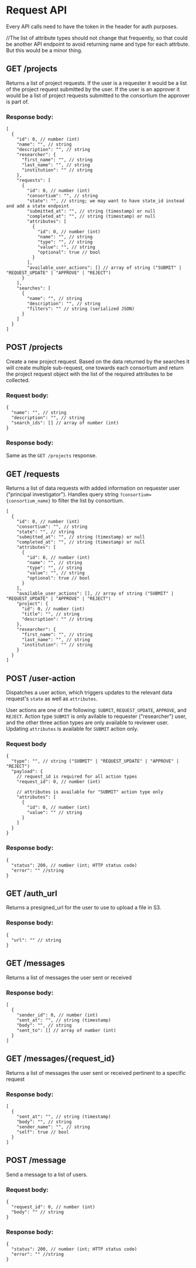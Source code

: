 # Request API

Every API calls need to have the token in the header for auth purposes.

//The list of attribute types should not change that frequently, so that could be another API endpoint to avoid returning name and type for each attrbute. But this would be a minor thing.

## GET /projects

Returns a list of project requests. If the user is a requester it would be a list of the project request submitted by the user. If the user is an approver it would be a list of project requests submitted to the consortium the approver is part of.

### Response body:

```jsonc
[
  {
    "id": 0, // number (int)
    "name": "", // string
    "description": "", // string
    "researcher": {
      "first_name": "", // string
      "last_name": "", // string
      "institution": "" // string
    },
    "requests": [
      {
        "id": 0, // number (int)
        "consortium": "", // string
        "state": "", // string; we may want to have state_id instead and add a state endpoint
        "submitted_at": "", // string (timestamp) or null
        "completed_at": "", // string (timestamp) or null
        "attributes": [
          {
            "id": 0, // number (int)
            "name": "", // string
            "type": "", // string
            "value": "", // string
            "optional": true // bool
          }
        ],
        "available_user_actions": [] // array of string ("SUBMIT" | "REQUEST_UPDATE" | "APPROVE" | "REJECT")
      }
    ],
    "searches": [
      {
        "name": "", // string
        "description": "", // string
        "filters": "" // string (serialized JSON)
      }
    ]
  }
]
```

## POST /projects

Create a new project request. Based on the data returned by the searches it will create multiple sub-request, one towards each consortium and return the project request object with the list of the required attributes to be collected.

### Request body:

```jsonc
{
  "name": "", // string
  "description": "", // string
  "search_ids": [] // array of number (int)
}
```

### Response body:

Same as the `GET /projects` response.

## GET /requests

Returns a list of data requests with added information on requester user ("principal investigator"). Handles query string `?consortium={consortium_name}` to filter the list by consortium.

```jsonc
[
  {
    "id": 0, // number (int)
    "consortium": "", // string
    "state": "", // string
    "submitted_at": "", // string (timestamp) or null
    "completed_at": "", // string (timestamp) or null
    "attributes": [
      {
        "id": 0, // number (int)
        "name": "", // string
        "type": "", // string
        "value": "", // string
        "optional": true // bool
      }
    ],
    "available_user_actions": [], // array of string ("SUBMIT" | "REQUEST_UPDATE" | "APPROVE" | "REJECT")
    "project": {
      "id": 0, // number (int)
      "title": "", // string
      "description": "" // string
    },
    "researcher": {
      "first_name": "", // string
      "last_name": "", // string
      "institution": "" // string
    }
  }
]
```

## POST /user-action

Dispatches a user action, which triggers updates to the relevant data request's `state` as well as `attributes`.

User actions are one of the following: `SUBMIT`, `REQUEST_UPDATE`, `APPROVE`, and `REJECT`. Action type `SUBMIT` is only avilable to requester ("researcher") user, and the other three action types are only available to reviewer user. Updating `attributes` is available for `SUBMIT` action only.

### Request body

```jsonc
{
  "type": "", // string ("SUBMIT" | "REQUEST_UPDATE" | "APPROVE" | "REJECT")
  "payload": {
    // request_id is required for all action types
    "request_id": 0, // number (int)

    // attributes is available for "SUBMIT" action type only
    "attributes": [
      {
        "id": 0, // number (int)
        "value": "" // string
      }
    ]
  }
}
```

### Response body:

```jsonc
{
  "status": 200, // number (int; HTTP status code)
  "error": "" //string
}
```

## GET /auth_url

Returns a presigned_url for the user to use to upload a file in S3.

### Response body:

```jsonc
{
  "url": "" // string
}
```

## GET /messages

Returns a list of messages the user sent or received

### Response body:

```jsonc
[
  {
    "sender_id": 0, // number (int)
    "sent_at": "", // string (timestamp)
    "body": "", // string
    "sent_to": [] // array of number (int)
  }
]
```

## GET /messages/{request_id}

Returns a list of messages the user sent or received pertinent to a specific request

### Response body:

```jsonc
[
  {
    "sent_at": "", // string (timestamp)
    "body": "", // string
    "sender_name": "", // string
    "self": true // bool
  }
]
```

## POST /message

Send a message to a list of users.

### Request body:

```jsonc
{
  "request_id": 0, // number (int)
  "body": "" // string
}
```

### Response body:

```jsonc
{
  "status": 200, // number (int; HTTP status code)
  "error": "" //string
}
```
